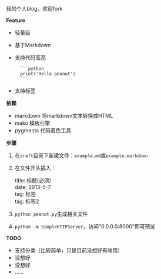 我的个人blog，欢迎fork

**Feature**

- 轻量级
- 基于Markdown  
- 支持代码高亮

		```python
		print('Hello peanut')
		```

- 支持标签 

**依赖**

- markdown  将markdown文本转换成HTML
- mako    	模板引擎
- pygments	代码着色工具
 
**步骤**

1. 在`draft`目录下新建文件：`example.md`或`example.markdown`
2. 在文件开头插入：

	title:	标题(必须)  
	date:	2013-5-7  
	tag:	标签   
	tag:	标签2   

3. `python peanut.py`生成相关文件
4. `python -m SimpleHTTPServer`，访问"0.0.0.0:8000"即可预览

**TODO**

- 支持分类（比较简单，只是目前没想好有啥用） 
- 没想好  
- 没想好  
- ……

